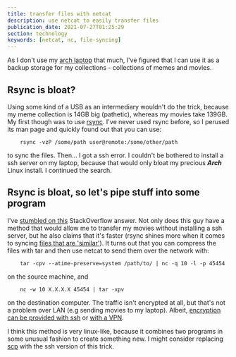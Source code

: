 ```yaml
---
title: transfer files with netcat
description: use netcat to easily transfer files
publication_date: 2021-07-27T01:25:29
section: technology
keywords: [netcat, nc, file-syncing]
---
```

As I don't use my [arch
laptop](/blog/btw_i_use_arch.html) that much, I've
figured that I can use it as a backup storage for my collections -
collections of memes and movies.

## Rsync is bloat?

Using some kind of a USB as an intermediary wouldn't do the trick,
because my meme collection is 14GB big (pathetic), whereas my movies
take 139GB. My first though was to use
[rsync](https://rsync.samba.org/examples.html). I've
never used rsync before, so I perused its man page and quickly found out
that you can use:

```shell
    rsync -vzP /some/path user@remote:/some/other/path
```

to sync the files. Then\... I got a ssh error. I couldn't be bothered
to install a ssh server on my laptop, because that would only bloat my
precious ***Arch*** Linux install. I continued the search.

## Rsync is bloat, so let's pipe stuff into some program

I've [stumbled on
this](https://superuser.com/questions/153176/how-to-rsync-a-large-file-with-as-little-cpu-and-bandwidth-expense-as-possible#answer-1020737)
StackOverflow answer. Not only does this guy have a method that would
allow me to transfer my movies without installing a ssh server, but he
also claims that it's faster (rsync shines more when it comes to
syncing [files that are
'similar'](https://fedoramagazine.org/copying-large-files-with-rsync-and-some-misconceptions/)).
It turns out that you can compress the files with tar and then use
netcat to send them over the network with:

```shell
    tar -cpv --atime-preserve=system /path/to/ | nc -q 10 -l -p 45454
```

on the source machine, and

```shell
    nc -w 10 X.X.X.X 45454 | tar -xpv
```

on the destination computer. The traffic isn't encrypted at all, but
that's not a problem over LAN (e.g sending movies to my laptop).
Albeit, [encryption can be provided with
ssh](https://screenage.de/blog/2007/12/30/using-netcat-and-tar-for-network-file-transfer/#comment-35)
or [with a
VPN](https://screenage.de/blog/2007/12/30/using-netcat-and-tar-for-network-file-transfer/#comment-936).

I think this method is very linux-like, because it combines two programs
in some unusual fashion to create something new. I might consider
replacing
[scp](https://www.man7.org/linux/man-pages/man1/scp.1.html)
with the ssh version of this trick.

